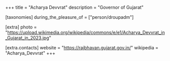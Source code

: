 +++
title = "Acharya Devvrat"
description = "Governor of Gujarat"

[taxonomies]
during_the_pleasure_of = ["person/droupadm"]

[extra]
photo = "https://upload.wikimedia.org/wikipedia/commons/e/e1/Acharya_Devvrat_in_Gujarat_in_2023.jpg"

[extra.contacts]
website = "https://rajbhavan.gujarat.gov.in/"
wikipedia = "Acharya_Devvrat"
+++